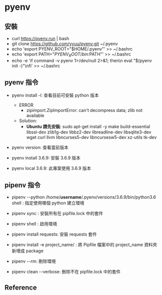 # pyenv

## 安裝

- curl https://pyenv.run | bash
- git clone https://github.com/yyuu/pyenv.git ~/.pyenv
- echo 'export PYENV_ROOT="$HOME/.pyenv"' >> ~/.bashrc
- echo 'export PATH="$PYENV_ROOT/bin:$PATH"' >> ~/.bashrc
- echo -e 'if command -v pyenv 1>/dev/null 2>&1; then\n  eval "$(pyenv init -)"\nfi' >> ~/.bashrc

## pyenv 指令

- pyenv install -l: 查看目前可安裝 python 版本
    - ERROR
        - zipimport.ZipImportError: can't decompress data; zlib not available
    - Solution:
        - **Ubuntu 請先安裝**: sudo apt-get install -y make build-essential libssl-dev zlib1g-dev libbz2-dev libreadline-dev libsqlite3-dev wget curl llvm libncurses5-dev libncursesw5-dev xz-utils tk-dev

- pyenv version: 查看當前版本
- pyenv install 3.6.9: 安裝 3.6.9 版本
- pyenv local 3.6.9: 此專案使用 3.6.9 版本


## pipenv 指令

- pipenv --python /home/**username**/.pyenv/versions/3.6.9/bin/python3.6 shell : 指定使用哪個 python 建立環境

- pipenv sync : 安裝所有在 pipfile.lock 中的套件

- pipenv shell : 啟用環境

- pipenv install requests: 安裝 requests 套件

- pipenv install -e project_name/ : 將 Pipfile 檔案中的 project_name 資料夾新增成 package

- pipenv --rm: 刪除環境

- pipenv clean --verbose: 刪除不在 pipfile.lock 中的套件

## Reference

